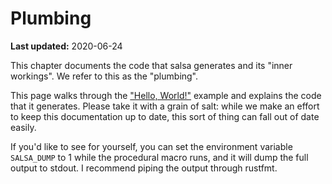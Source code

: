 # Plumbing

**Last updated:** 2020-06-24

This chapter documents the code that salsa generates and its "inner workings".
We refer to this as the "plumbing".

This page walks through the ["Hello, World!"] example and explains the code that
it generates. Please take it with a grain of salt: while we make an effort to
keep this documentation up to date, this sort of thing can fall out of date
easily.

["Hello, World!"]: https://github.com/salsa-rs/salsa/blob/master/examples/hello_world/main.rs

If you'd like to see for yourself, you can set the environment variable
`SALSA_DUMP` to 1 while the procedural macro runs, and it will dump the full
output to stdout. I recommend piping the output through rustfmt.
